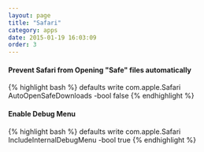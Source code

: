 ```yaml
---
layout: page
title: "Safari"
category: apps
date: 2015-01-19 16:03:09
order: 3
---
```


#### Prevent Safari from Opening "Safe" files automatically

{% highlight bash %}
defaults write com.apple.Safari AutoOpenSafeDownloads -bool false
{% endhighlight %}

#### Enable Debug Menu

{% highlight bash %}
defaults write com.apple.Safari IncludeInternalDebugMenu -bool true
{% endhighlight %}
